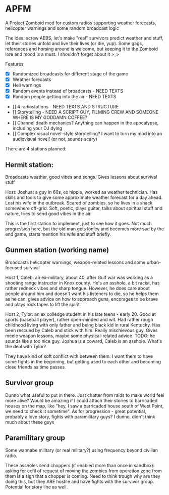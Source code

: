 # APFM
A Project Zomboid mod for custom radios supporting weather forecasts, helicopter warnings and some random broadcast logic


The idea: screw AEBS, let's make "real" survivors predict weather and stuff, let their stories unfold and live their lives (or die, yup). Some gags, references and horsing around is welcome, but keeping it to the Zomboid lore and mood is a must. I shouldn't forget about it >_>


Features:


- [x] Randomized broadcasts for different stage of the game
- [x] Weather forecasts
- [x] Heli warnings
- [x] Random events instead of broadcasts - NEED TEXTS
- [x] Random people getting into the air - NEED TEXTS
- [] 4 radiostations - NEED TEXTS AND STRUCTURE
- [] Storytelling - NEED A SCRIPT GUY, FILMING CREW AND SOMEONE WHERE IS MY GODDAMN COFFEE?
- [] Channel death mechanics? Anything can happen in the apocalypse, including your DJ dying
- [] Complex visual novel-style storytelling? I want to turn my mod into an audiovisual novel! (or not, sounds scary)


There are 4 stations planned:


## Hermit station:


Broadcasts weather, good vibes and songs. Gives lessons about survival stuff


Host: Joshua: a guy in 60s, ex hippie, worked as weather technician. Has skills and tools to give some approximate weather forecast for a day ahead. Lost his wife in the outbreak. Scared of zombies, so he lives in a shack somewhere off-grid. Soft, poetic, plays guitar, talks about spiritual stuff and nature, tries to send good vibes in the air.


This is the first station to implement, just to see how it goes. Not much progression here, but the old man gets lonley and becomes more sad by the end game, starts mention his wife and stuff briefly.


## Gunmen station (working name)


Broadcasts helicopter warnings, weapon-related lessons and some urban-focused survival


Host 1, Caleb: an ex-military, about 40, after Gulf war was working as a shooting range instructor in Knox county. He's an asshole, a bit racist, has rather redneck vibes and sharp tongue. However, he does care about people around him and doesn't want his listeners to die, so he helps them as he can: gives advice on how to approach guns, encorages to be brave and plays rock tapes to lift the spirit.


Host 2, Tylor: an ex colledge student in his late teens - early 20. Good at sports (baseball player), rather open-minded and wit. Had rather rough childhood living with only father and being black kid in rural Kentucky. Has been rescued by Caleb and stick with him. Really mischievous guy. Gives meele weapon lessons, maybe some physical-related advice. TODO: he sounds like a too nice guy. Joshua is a coward, Caleb is an asshole. What's the deal with Tylor?


They have kind of soft conflict with between them: I want them to have some fights in the beginning, but getting used to each other and becoming close friends as time passes.


## Survivor group


Dunno what useful to put in there. Just chatter from raids to make world feel more alive? Would be amazing if I could attach their stories to barricaded houses on the map, like "hey, I saw a barricaded house south of West Point, we need to check it sometime". As for progression - great potential, probably a love story, fights with paramilitary guys? I dunno, didn't think much about these guys


## Paramilitary group


Some wannabe military (or real military?) using frequency beyond civilian radio.


These assholes send choppers (if enabled more than once in sandbox): asking for exfil of request of moving the zombies from operation zone from them is a sign that a chopper is coming. Need to think trough why are they doing this, but they ARE hostile and have fights with the survivor group. Potential for story line as well.
